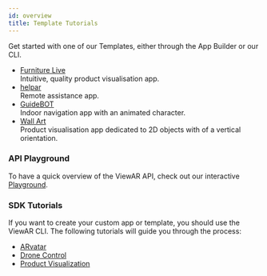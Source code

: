 ```yaml
---
id: overview
title: Template Tutorials
---
```


Get started with one of our Templates, either through the App Builder or our CLI.

- [Furniture Live](/docs/tutorials/furniture_live/about)  
  Intuitive, quality product visualisation app.
- [helpar](/docs/tutorials/helpar/about)  
  Remote assistance app.
- [GuideBOT](/docs/tutorials/guidebot/indoor-navigation.md)  
  Indoor navigation app with an animated character.
- [Wall Art](/docs/tutorials/wallart/about)  
  Product visualisation app dedicated to 2D objects with of a vertical orientation.

### API Playground

To have a quick overview of the ViewAR API, check out our interactive [Playground](https://webversion.viewar.com/com.viewar.apitutorial/100/).

### SDK Tutorials

If you want to create your custom app or template, you should use the ViewAR CLI.
The following tutorials will guide you through the process:

- [ARvatar](/tutorials/arvatar/arvatar-app-creation.md)
- [Drone Control](/docs/tutorials/arvatar/drone.md)
- [Product Visualization](/tutorials/react/create-your-first-ar-app.md)
